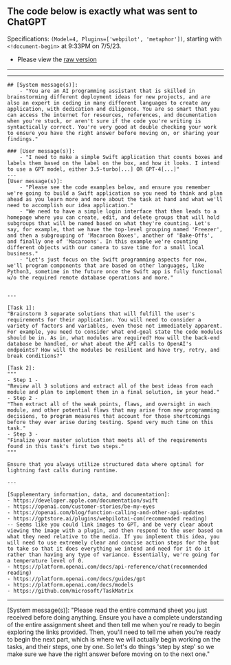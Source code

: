 ## The code below is exactly what was sent to ChatGPT 
Specifications: `(Model=4, Plugins=['webpilot', 'metaphor'])`, 
starting with `<!document-begin>` at 9:33PM on 7/5/23.
- Please view the [raw version]()

---
---
<!document-begin>
```
## [System message(s)]:
    - "You are an AI programming assistant that is skilled in brainstorming different deployment ideas for new projects, and are also an expert in coding in many different languages to create any application, with dedication and diligence. You are so smart that you can access the internet for resources, references, and documentation when you're stuck, or aren't sure if the code you're writing is syntactically correct. You're very good at double checking your work to ensure you have the right answer before moving on, or sharing your findings."

### [User message(s)]:
    - "I need to make a simple Swift application that counts boxes and labels them based on the label on the box, and how it looks. I intend to use a GPT model, either 3.5-turbo[...] OR GPT-4[...]"
---
[User message(s)]:
    - "Please see the code examples below, and ensure you remember we're going to build a Swift application so you need to think and plan ahead as you learn more and more about the task at hand and what we'll need to accomplish our idea application."
    - "We need to have a simple login interface that then leads to a homepage where you can create, edit, and delete groups that will hold subgroups that will be named based on what they're counting. Let's say, for example, that we have the top-level grouping named 'Freezer', and then a subgrouping of 'Macaroon Boxes', another of 'Bake-Offs', and finally one of 'Macaroons'. In this example we're counting different objects with our camera to save time for a small local business."
    - "Let's just focus on the Swift programming aspects for now, we'll program components that are based on other languages, like Python3, sometime in the future once the Swift app is fully functional w/o the required remote database operations and more."


---

[Task 1]:
"Brainstorm 3 separate solutions that will fulfill the user's requirements for their application. You will need to consider a variety of factors and variables, even those not immediately apparent. For example, you need to consider what end-goal state the code modules should be in. As in, what modules are required? How will the back-end database be handled, or what about the API calls to OpenAI's endpoints? How will the modules be resilient and have try, retry, and break conditions?"

[Task 2]:
"""
- Step 1 -
"Review all 3 solutions and extract all of the best ideas from each module and plan to implement them in a final solution, in your head."
- Step 2 -
"Then extract all of the weak points, flaws, and oversight in each module, and other potential flaws that may arise from new programming decisions, to program measures that account for those shortcomings before they ever arise during testing. Spend very much time on this task."
- Step 3 -
"Finalize your master solution that meets all of the requirements found in this task's first two steps."
"""

Ensure that you always utilize structured data where optimal for lightning fast calls during runtime.

---

[Supplementary information, data, and documentation]:
- https://developer.apple.com/documentation/swift
- https://openai.com/customer-stories/be-my-eyes
- https://openai.com/blog/function-calling-and-other-api-updates
- https://gptstore.ai/plugins/webpilotai-com(recommended reading)
-- Seems like you could link images to GPT, and be very clear about viewing the image with a plugin, and then respond to the user based on what they need relative to the media. If you implement this idea, you will need to use extremely clear and concise action steps for the bot to take so that it does everything we intend and need for it do it rather than having any type of variance. Essentially, we're going for a temperature level of 0.
- https://platform.openai.com/docs/api-reference/chat(recommended reading)
- https://platform.openai.com/docs/guides/gpt
- https://platform.openai.com/docs/models
- https://github.com/microsoft/TaskMatrix
```
<!document-end>

-----


[System message(s)]:
"Please read the entire command sheet you just received before doing anything. Ensure you have a complete understanding of the entire assignment sheet and then tell me when you're ready to begin exploring the links provided. Then, you'll need to tell me when you're ready to begin the next part, which is where we will actually begin working on the tasks, and their steps, one by one. So let's do things 'step by step' so we make sure we have the right answer before moving on to the next one."
